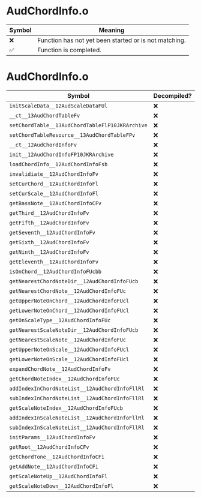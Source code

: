 # AudChordInfo.o
| Symbol | Meaning 
| ------------- | ------------- 
| :x: | Function has not yet been started or is not matching. 
| :white_check_mark: | Function is completed. 


# AudChordInfo.o
| Symbol | Decompiled? |
| ------------- | ------------- |
| `initScaleData__12AudScaleDataFUl` | :x: |
| `__ct__13AudChordTableFv` | :x: |
| `setChordTable__13AudChordTableFlP10JKRArchive` | :x: |
| `setChordTableResource__13AudChordTableFPv` | :x: |
| `__ct__12AudChordInfoFv` | :x: |
| `init__12AudChordInfoFP10JKRArchive` | :x: |
| `loadChordInfo__12AudChordInfoFsb` | :x: |
| `invalidiate__12AudChordInfoFv` | :x: |
| `setCurChord__12AudChordInfoFl` | :x: |
| `setCurScale__12AudChordInfoFl` | :x: |
| `getBassNote__12AudChordInfoCFv` | :x: |
| `getThird__12AudChordInfoFv` | :x: |
| `getFifth__12AudChordInfoFv` | :x: |
| `getSeventh__12AudChordInfoFv` | :x: |
| `getSixth__12AudChordInfoFv` | :x: |
| `getNinth__12AudChordInfoFv` | :x: |
| `getEleventh__12AudChordInfoFv` | :x: |
| `isOnChord__12AudChordInfoFUcbb` | :x: |
| `getNearestChordNoteDir__12AudChordInfoFUcb` | :x: |
| `getNearestChordNote__12AudChordInfoFUc` | :x: |
| `getUpperNoteOnChord__12AudChordInfoFUcl` | :x: |
| `getLowerNoteOnChord__12AudChordInfoFUcl` | :x: |
| `getOnScaleType__12AudChordInfoFUc` | :x: |
| `getNearestScaleNoteDir__12AudChordInfoFUcb` | :x: |
| `getNearestScaleNote__12AudChordInfoFUc` | :x: |
| `getUpperNoteOnScale__12AudChordInfoFUcl` | :x: |
| `getLowerNoteOnScale__12AudChordInfoFUcl` | :x: |
| `expandChordNote__12AudChordInfoFv` | :x: |
| `getChordNoteIndex__12AudChordInfoFUc` | :x: |
| `addIndexInChordNoteList__12AudChordInfoFllRl` | :x: |
| `subIndexInChordNoteList__12AudChordInfoFllRl` | :x: |
| `getScaleNoteIndex__12AudChordInfoFUcb` | :x: |
| `addIndexInScaleNoteList__12AudChordInfoFllRl` | :x: |
| `subIndexInScaleNoteList__12AudChordInfoFllRl` | :x: |
| `initParams__12AudChordInfoFv` | :x: |
| `getRoot__12AudChordInfoCFv` | :x: |
| `getChordTone__12AudChordInfoCFi` | :x: |
| `getAddNote__12AudChordInfoCFi` | :x: |
| `getScaleNoteUp__12AudChordInfoFl` | :x: |
| `getScaleNoteDown__12AudChordInfoFl` | :x: |
